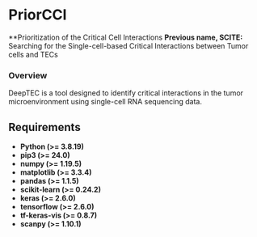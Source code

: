 # PriorCCI
**Prioritization of the Critical Cell Interactions
**Previous name, SCITE:** Searching for the Single-cell-based Critical Interactions between Tumor cells and TECs

### Overview
DeepTEC is a tool designed to identify critical interactions in the tumor microenvironment using single-cell RNA sequencing data.

## Requirements

- **Python (>= 3.8.19)**
- **pip3 (>= 24.0)**
- **numpy (>= 1.19.5)**
- **matplotlib (>= 3.3.4)**
- **pandas (>= 1.1.5)**
- **scikit-learn (>= 0.24.2)**
- **keras (>= 2.6.0)**
- **tensorflow (>= 2.6.0)**
- **tf-keras-vis (>= 0.8.7)**
- **scanpy (>= 1.10.1)**
